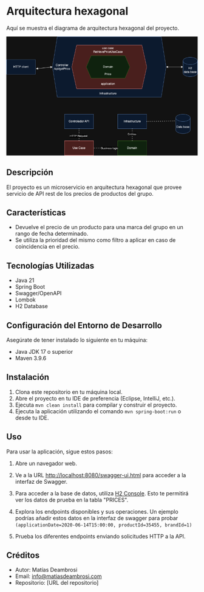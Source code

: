 # Arquitectura hexagonal

Aquí se muestra el diagrama de arquitectura hexagonal del proyecto.

![Arquitectura Hexagonal](src/test/resources/diagram/hexagonal.png)

## Descripción

El proyecto es un microservicio en arquitectura hexagonal que provee servicio de API rest de los
precios de productos del grupo.

## Características

- Devuelve el precio de un producto para una marca del grupo en un rango de fecha determinado.
- Se utiliza la prioridad del mismo como filtro a aplicar en caso de coincidencia en el precio.

## Tecnologías Utilizadas

- Java 21
- Spring Boot
- Swagger/OpenAPI
- Lombok
- H2 Database

## Configuración del Entorno de Desarrollo

Asegúrate de tener instalado lo siguiente en tu máquina:

- Java JDK 17 o superior
- Maven 3.9.6

## Instalación

1. Clona este repositorio en tu máquina local.
2. Abre el proyecto en tu IDE de preferencia (Eclipse, IntelliJ, etc.).
3. Ejecuta `mvn clean install` para compilar y construir el proyecto.
4. Ejecuta la aplicación utilizando el comando `mvn spring-boot:run` o desde tu IDE.

## Uso

Para usar la aplicación, sigue estos pasos:

1. Abre un navegador web.
2. Ve a la URL [http://localhost:8080/swagger-ui.html](http://localhost:8080/swagger-ui.html) para
   acceder a la interfaz de Swagger.
3. Para acceder a la base de datos, utiliza [H2 Console](http://localhost:8080/h2-console).
   Esto te permitirá ver los datos de prueba en la tabla "PRICES".

4. Explora los endpoints disponibles y sus operaciones. Un ejemplo podrías añadir estos datos en la interfaz de swagger para probar
   `(applicationDate=2020-06-14T15:00:00, productId=35455, brandId=1)`
5. Prueba los diferentes endpoints enviando solicitudes HTTP a la API.

## Créditos

- Autor: Matías Deambrosi
- Email: info@matiasdeambrosi.com
- Repositorio: [URL del repositorio]

